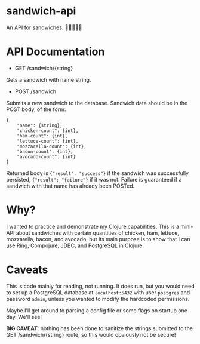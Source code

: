 # sandwich-api

An API for sandwiches. 🍞🍅🍗🥑🍖

# API Documentation

- GET /sandwich/{string}

Gets a sandwich with name string.

- POST /sandwich

Submits a new sandwich to the database. Sandwich data should be in the POST body, of the form:

```
{ 
	"name": {string}, 
	"chicken-count": {int}, 
	"ham-count": {int}, 
	"lettuce-count": {int}, 
	"mozzarella-count": {int}, 
	"bacon-count": {int}, 
	"avocado-count": {int} 
}
```

Returned body is `{"result": "success"}` if the sandwich was successfully persisted, `{"result": "failure"}` if it was not. Failure is guaranteed if a sandwich with that name has already been POSTed.

# Why?

I wanted to practice and demonstrate my Clojure capabilities. This is a mini-API about sandwiches with certain quantities of chicken, ham, lettuce, mozzarella, bacon, and avocado, but its main purpose is to show that I can use Ring, Compojure, JDBC, and PostgreSQL in Clojure.

# Caveats

This is code mainly for reading, not running. It does run, but you would need to set up a PostgreSQL database at `localhost:5432` with user `postgres` and password `admin`, unless you wanted to modify the hardcoded permissions.

Maybe I'll get around to parsing a config file or some flags on startup one day. We'll see!

**BIG CAVEAT**: nothing has been done to sanitize the strings submitted to the GET /sandwich/{string} route, so this would obviously not be secure!